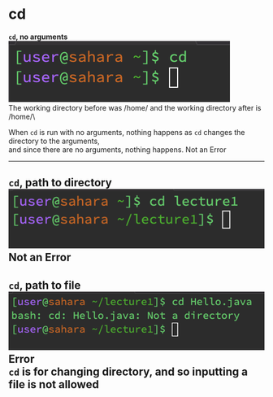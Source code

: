 # __cd__
__`cd`, no arguments__\
![Image](cd.png)\
The working directory before was /home/ and the working directory after is /home/\

When `cd` is run with no arguments, nothing happens as `cd` changes the directory to the arguments, \
and since there are no arguments, nothing happens.
Not an Error

---

__`cd`, path to directory__\
![Image](cd_directory.png)\
Not an Error
---

__`cd`, path to file__\
![Image](cd_file.png)\
Error\
`cd` is for changing directory, and so inputting a file is not allowed
---

